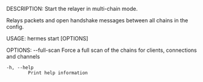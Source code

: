 DESCRIPTION:
Start the relayer in multi-chain mode.

Relays packets and open handshake messages between all chains in the config.

USAGE:
    hermes start [OPTIONS]

OPTIONS:
        --full-scan
            Force a full scan of the chains for clients, connections and channels

    -h, --help
            Print help information
